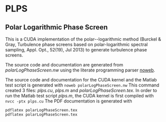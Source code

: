 PLPS
====

Polar Logarithmic Phase Screen
------------------------------

This is a CUDA implementation of the polar--logarithmic method (Burckel &  Gray, Turbulence phase screens based on polar-logarithmic spectral sampling, Appl. Opt., 52(19), Jul 2013) to generate turbulence phase screens.

The source code and documentation are generated from *polarLogPhaseScreen.nw* using the literate programming parser [noweb](http://www.cs.tufts.edu/~nr/noweb/).

The source code and documentation for the CUDA kernel and the Matlab test script is generated with 
`noweb polarLogPhaseScreen.nw`
This command created 3 files: *plps.cu*, *plps.m* and *polarLogPhaseScreen.tex*.
  In order to run the Matlab test script *plps.m*, the CUDA kernel is first compiled with
`nvcc -ptx plps.cu`
The PDF documentation is generated with
```
pdflatex polarLogPhaseScreen.tex
pdflatex polarLogPhaseScreen.tex
